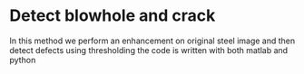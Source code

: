 # Detect blowhole and crack
In this method we perform an enhancement on original steel image and then detect defects using thresholding
the code is written with both matlab and python
